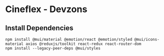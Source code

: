 # Cineflex - Devzons

## Install Dependencies

```-bash
npm install @mui/material @emotion/react @emotion/styled @mui/icons-material axios @reduxjs/toolkit react-redux react-router-dom
npm install --legacy-peer-deps @mui/styles
```

